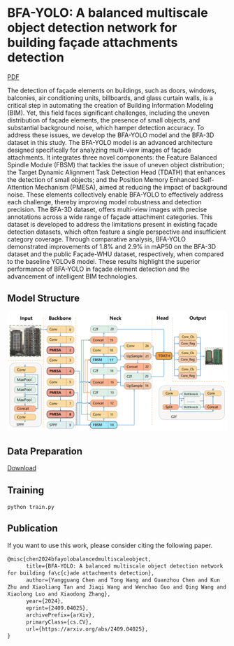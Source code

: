 # BFA-YOLO: A balanced multiscale object detection network for building façade attachments detection
[PDF](https://arxiv.org/pdf/2409.04025)


The detection of façade elements on buildings, such as doors, windows, balconies, air conditioning units, billboards, and glass curtain walls, is a critical step in automating the creation of Building Information Modeling (BIM). Yet, this field faces significant challenges, including the uneven distribution of façade elements, the presence of small objects, and substantial background noise, which hamper detection accuracy. To address these issues, we develop the BFA-YOLO model and the BFA-3D dataset in this study. The BFA-YOLO model is an advanced architecture designed specifically for analyzing multi-view images of façade attachments. It integrates three novel components: the Feature Balanced Spindle Module (FBSM) that tackles the issue of uneven object distribution; the Target Dynamic Alignment Task Detection Head (TDATH) that enhances the detection of small objects; and the Position Memory Enhanced Self-Attention Mechanism (PMESA), aimed at reducing the impact of background noise. These elements collectively enable BFA-YOLO to effectively address each challenge, thereby improving model robustness and detection precision. The BFA-3D dataset, offers multi-view images with precise annotations across a wide range of façade attachment categories. This dataset is developed to address the limitations present in existing façade detection datasets, which often feature a single perspective and insufficient category coverage. Through comparative analysis, BFA-YOLO demonstrated improvements of 1.8\% and 2.9\% in mAP50 on the BFA-3D dataset and the public Façade-WHU dataset, respectively, when compared to the baseline YOLOv8 model. These results highlight the superior performance of BFA-YOLO in façade element detection and the advancement of intelligent BIM technologies.


## Model Structure
![Structure Figure](figure/Fig_BFA-YOLO_Net.png)

## Data Preparation
[Download](https://pan.baidu.com/s/1zahJm_F0exHppmRlAlpErQ?pwd=jj2b)


## Training
```
python train.py
```


## Publication
If you want to use this work, please consider citing the following paper.
```
@misc{chen2024bfayolobalancedmultiscaleobject,
      title={BFA-YOLO: A balanced multiscale object detection network for building fa\c{c}ade attachments detection}, 
      author={Yangguang Chen and Tong Wang and Guanzhou Chen and Kun Zhu and Xiaoliang Tan and Jiaqi Wang and Wenchao Guo and Qing Wang and Xiaolong Luo and Xiaodong Zhang},
      year={2024},
      eprint={2409.04025},
      archivePrefix={arXiv},
      primaryClass={cs.CV},
      url={https://arxiv.org/abs/2409.04025}, 
}
```
